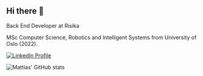## Hi there 👋

Back End Developer at Risika

MSc Computer Science, Robotics and Intelligent Systems from University of Oslo (2022).

[![LinkedIn Profile](https://img.shields.io/badge/LinkedIn-0077B5?style=for-the-badge&logo=linkedin&logoColor=white)](https://www.linkedin.com/in/mattias-xu-8a483b147/)
<!---
#### Tools
![Python](https://img.shields.io/badge/python-3670A0?style=for-the-badge&logo=python&logoColor=ffdd54)![Postgres](https://img.shields.io/badge/postgres-%23316192.svg?style=for-the-badge&logo=postgresql&logoColor=white)![PyTorch](https://img.shields.io/badge/PyTorch-EE4C2C?style=for-the-badge&logo=PyTorch&logoColor=white)![Neovim](https://img.shields.io/badge/NeoVim-%2357A143.svg?&style=for-the-badge&logo=neovim&logoColor=white)
--->
![Mattias' GitHub stats](https://github-readme-stats.vercel.app/api?username=mattiasxu&hide=issues&theme=tokyonight)
